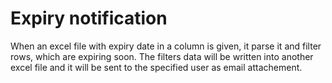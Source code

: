 # Expiry notification

When an excel file with expiry date in a column is given, it parse it and
filter rows, which are expiring soon. The filters data will be written into
another excel file and it will be sent to the specified user as email
attachement.

